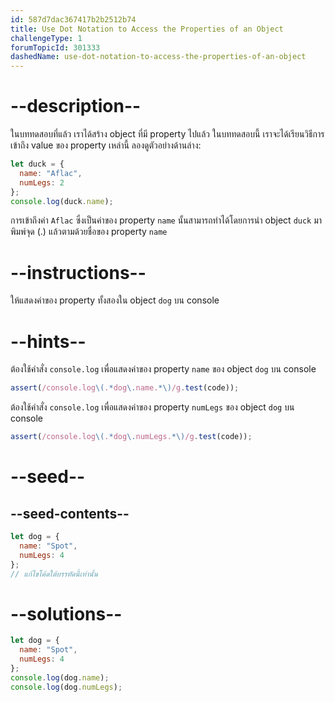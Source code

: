```yaml
---
id: 587d7dac367417b2b2512b74
title: Use Dot Notation to Access the Properties of an Object
challengeType: 1
forumTopicId: 301333
dashedName: use-dot-notation-to-access-the-properties-of-an-object
---
```


# --description--

ในบททดสอบที่แล้ว เราได้สร้าง object ที่มี property ไปแล้ว ในบททดสอบนี้ เราจะได้เรียนวิธีการเข้าถึง value ของ property เหล่านี้ ลองดูตัวอย่างด้านล่าง:

```js
let duck = {
  name: "Aflac",
  numLegs: 2
};
console.log(duck.name);
```

การเข้าถึงค่า `Aflac` ซึ่งเป็นค่าของ property `name` นั้นสามารถทำได้โดยการนำ object `duck` มาพิมพ์จุด (.) แล้วตามด้วยชื่อของ property `name` 

# --instructions--

ให้แสดงค่าของ property ทั้งสองใน object `dog` บน console

# --hints--

ต้องใช้คำสั่ง `console.log` เพื่อแสดงค่าของ property `name` ของ object `dog` บน console

```js
assert(/console.log\(.*dog\.name.*\)/g.test(code));
```

ต้องใช้คำสั่ง `console.log` เพื่อแสดงค่าของ property `numLegs` ของ object `dog` บน console

```js
assert(/console.log\(.*dog\.numLegs.*\)/g.test(code));
```

# --seed--

## --seed-contents--

```js
let dog = {
  name: "Spot",
  numLegs: 4
};
// แก้ไขโค้ดใต้บรรทัดนี้เท่านั้น
```

# --solutions--

```js
let dog = {
  name: "Spot",
  numLegs: 4
};
console.log(dog.name);
console.log(dog.numLegs);
```
